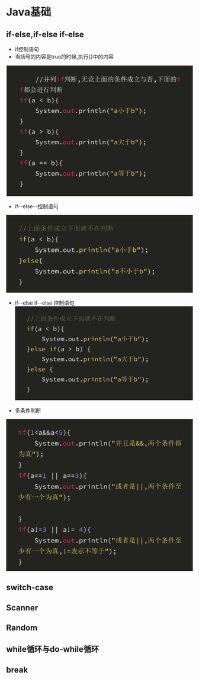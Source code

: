 # Java基础

## if-else,if-else if-else
- if控制语句
- 当括号的内容是true的时候,执行{}中的内容

![enter description here][1]

- if--else--控制语句

![enter description here][2]

- if--else if--else 控制语句
![enter description here][3]

- 多条件判断

![enter description here][4]
## switch-case

## Scanner

## Random

## while循环与do-while循环

## break


  [1]: https://www.github.com/xiesen310/notes_Images/raw/master/images/1499165918356.jpg
  [2]: https://www.github.com/xiesen310/notes_Images/raw/master/images/1499165988986.jpg
  [3]: https://www.github.com/xiesen310/notes_Images/raw/master/images/1499166042540.jpg
  [4]: https://www.github.com/xiesen310/notes_Images/raw/master/images/1499166121230.jpg